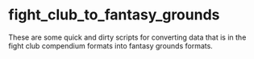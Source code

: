 # fight_club_to_fantasy_grounds
These are some quick and dirty scripts for converting data that is in the fight club compendium formats into fantasy grounds formats.
